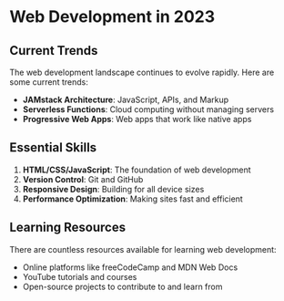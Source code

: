 # Web Development in 2023

## Current Trends

The web development landscape continues to evolve rapidly. Here are some current trends:

- **JAMstack Architecture**: JavaScript, APIs, and Markup
- **Serverless Functions**: Cloud computing without managing servers
- **Progressive Web Apps**: Web apps that work like native apps

## Essential Skills

1. **HTML/CSS/JavaScript**: The foundation of web development
2. **Version Control**: Git and GitHub
3. **Responsive Design**: Building for all device sizes
4. **Performance Optimization**: Making sites fast and efficient

## Learning Resources

There are countless resources available for learning web development:

- Online platforms like freeCodeCamp and MDN Web Docs
- YouTube tutorials and courses
- Open-source projects to contribute to and learn from